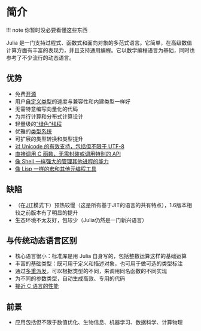 # 简介
!!! note
	你暂时没必要看懂这些东西

Julia 是一门支持过程式、函数式和面向对象的多范式语言。它简单，在高级数值计算方面有丰富的表现力，并且支持通用编程。它以数学编程语言为基础，同时也参考了不少流行的动态语言。

## 优势
- 免费[开源](https://github.com/julialang/julia)
- 用户[自定义类型](../advanced/struct.md)的速度与兼容性和内建类型一样好
- 无需特意编写向量化的代码
- 为并行计算和分布式计算设计
- 轻量级的[“绿色”线程](../advanced/task.md)
- 优雅的[类型系统](../advanced/type.md)
- 可扩展的类型转换和类型提升
- [对 Unicode 的有效支持，包括但不限于 UTF-8](../basic/string.md)
- [直接调用 C 函数，无需封装或调用特别的 API](../tips/call/clang.md)
- [像 Shell 一样强大的管理其他进程的能力](../advanced/cmd.md)
- [像 Lisp 一样的宏和其他元编程工具](../advanced/macro.md)

## 缺陷
- （在[JIT](https://discourse.juliacn.com/t/topic/4203#just-in-time-compilation)模式下）预热较慢（这是所有基于JIT的语言的共有特点），1.6版本相较之前版本有了明显的提升
- 生态环境不太友好，包较少（Julia仍然是一门新兴语言）

## 与传统动态语言区别
- 核心语言很小：标准库是用 Julia 自身写的，包括整数运算这样的基础运算
- 丰富的基础类型：既可用于定义和描述对象，也可用于做可选的类型标注
- 通过[多重派发](https://discourse.juliacn.com/t/topic/4203#multiple-dispatch)，可以根据类型的不同，来调用同名函数的不同实现
- 为不同的参数类型，自动生成高效、专用的代码
- [接近 C 语言的性能](https://julialang.org/assets/benchmarks/benchmarks.svg)

## 前景
- 应用包括但不限于数值优化、生物信息、机器学习、数据科学、计算物理

[^1]: https://docs.juliacn.com/latest/
[^2]: https://julialang.org/blog/2012/02/why-we-created-julia-zh_CN/
